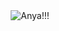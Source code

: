 <!-- わくわく✨哇酷哇酷✨ -->

<div align="center">
<!--
阿尼亚图片摘自:
https://alphacoders.com/anya-forger-wallpapers
-->
<img alt="Anya!!!" src="assets/anya.png" > </img>

</div>